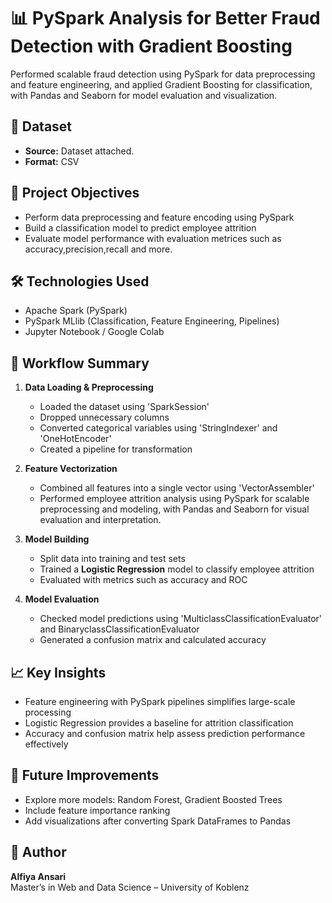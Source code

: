 
# 📊 PySpark Analysis for Better Fraud Detection with Gradient Boosting

Performed scalable fraud detection using PySpark for data preprocessing and feature engineering, and applied Gradient Boosting for classification, with Pandas and Seaborn for model evaluation and visualization.

## 📁 Dataset

- **Source:** Dataset attached.
- **Format:** CSV
  
## 🚀 Project Objectives

- Perform data preprocessing and feature encoding using PySpark
- Build a classification model to predict employee attrition
- Evaluate model performance with evaluation metrices such as accuracy,precision,recall and more.

## 🛠️ Technologies Used

- Apache Spark (PySpark)
- PySpark MLlib (Classification, Feature Engineering, Pipelines)
- Jupyter Notebook / Google Colab

## 🔄 Workflow Summary

1. **Data Loading & Preprocessing**
   - Loaded the dataset using 'SparkSession'
   - Dropped unnecessary columns
   - Converted categorical variables using 'StringIndexer' and 'OneHotEncoder'
   - Created a pipeline for transformation

2. **Feature Vectorization**
   - Combined all features into a single vector using 'VectorAssembler'
   - Performed employee attrition analysis using PySpark for scalable preprocessing and modeling, with Pandas and Seaborn for visual evaluation and interpretation.

3. **Model Building**
   - Split data into training and test sets
   - Trained a **Logistic Regression** model to classify employee attrition
   - Evaluated with metrics such as accuracy and ROC
     
4. **Model Evaluation**
   - Checked model predictions using 'MulticlassClassificationEvaluator' and BinaryclassClassificationEvaluator
   - Generated a confusion matrix and calculated accuracy

## 📈 Key Insights

- Feature engineering with PySpark pipelines simplifies large-scale processing
- Logistic Regression provides a baseline for attrition classification
- Accuracy and confusion matrix help assess prediction performance effectively

## 📌 Future Improvements

- Explore more models: Random Forest, Gradient Boosted Trees
- Include feature importance ranking
- Add visualizations after converting Spark DataFrames to Pandas

## 👤 Author

**Alfiya Ansari**  
Master’s in Web and Data Science – University of Koblenz
 
